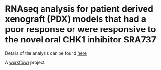 # RNAseq analysis for patient derived xenograft (PDX) models that had a poor response or were responsive to the novel oral CHK1 inhibitor SRA737

Details of the analysis can be found [here](docs/index.html)

A [workflowr][] project.

[workflowr]: https://github.com/workflowr/workflowr
